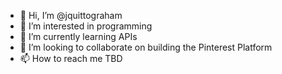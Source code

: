 - 👋 Hi, I’m @jquittograham
- 👀 I’m interested in programming
- 🌱 I’m currently learning APIs
- 💞️ I’m looking to collaborate on building the Pinterest Platform
- 📫 How to reach me TBD

<!---
jquittograham/jquittograham is a ✨ special ✨ repository because its `README.md` (this file) appears on your GitHub profile.
You can click the Preview link to take a look at your changes.
--->
